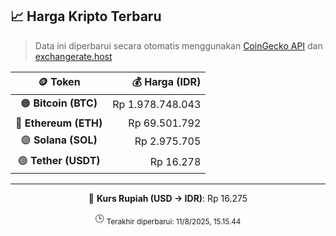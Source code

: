 

<!-- HARGA_KRIPTO -->
## 📈 Harga Kripto Terbaru

> Data ini diperbarui secara otomatis menggunakan [CoinGecko API](https://www.coingecko.com/) dan [exchangerate.host](https://exchangerate.host/)

<div align="center">

| 🪙 Token | 💰 Harga (IDR) |
|:------:|---------------:|
| 🟠 **Bitcoin (BTC)**   | Rp 1.978.748.043 |
| 🔵 **Ethereum (ETH)**  | Rp 69.501.792 |
| 🟣 **Solana (SOL)**    | Rp 2.975.705 |
| 🟢 **Tether (USDT)**   | Rp 16.278 |

---

💱 **Kurs Rupiah (USD → IDR)**: Rp 16.275

🕒 <sub>Terakhir diperbarui: 11/8/2025, 15.15.44</sub>

</div>
<!-- /HARGA_KRIPTO -->